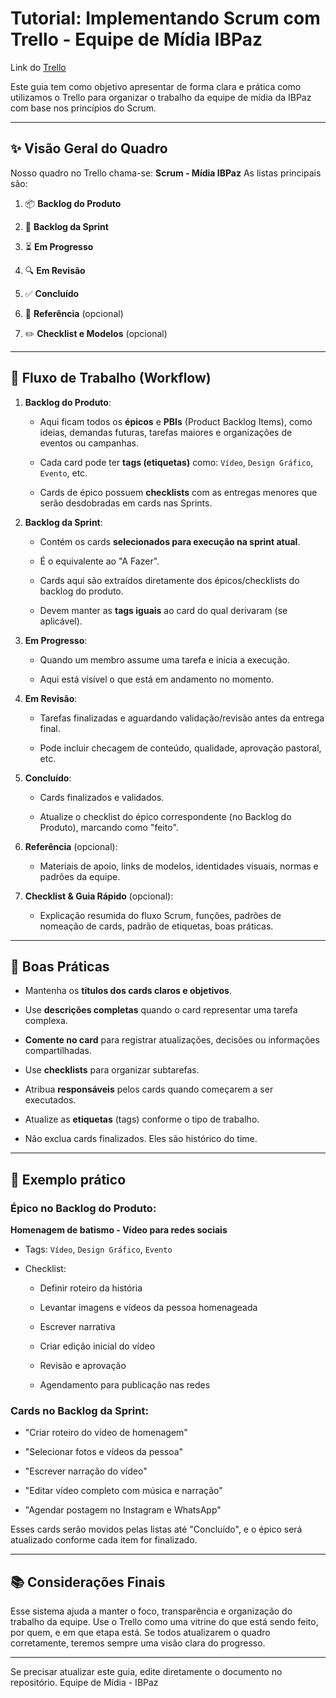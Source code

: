 Tutorial: Implementando Scrum com Trello - Equipe de Mídia IBPaz
================================================================

Link do [Trello](https://trello.com/b/SD65aYt2/scrum-midia-ibpaz)

Este guia tem como objetivo apresentar de forma clara e prática como utilizamos o Trello para organizar o trabalho da equipe de mídia da IBPaz com base nos princípios do Scrum.

* * *

✨ Visão Geral do Quadro
-----------------------

Nosso quadro no Trello chama-se:
**Scrum - Mídia IBPaz**
As listas principais são:
1.  📦 **Backlog do Produto**
    
2.  📌 **Backlog da Sprint**
    
3.  ⏳ **Em Progresso**
    
4.  🔍 **Em Revisão**
    
5.  ✅ **Concluído**
    
6.  🔹 **Referência** (opcional)
    
7.  ✏️ **Checklist e Modelos** (opcional)
    

* * *

🔄 Fluxo de Trabalho (Workflow)
-------------------------------

1.  **Backlog do Produto**:
    *   Aqui ficam todos os **épicos** e **PBIs** (Product Backlog Items), como ideias, demandas futuras, tarefas maiores e organizações de eventos ou campanhas.
        
    *   Cada card pode ter **tags (etiquetas)** como: `Vídeo`, `Design Gráfico`, `Evento`, etc.
        
    *   Cards de épico possuem **checklists** com as entregas menores que serão desdobradas em cards nas Sprints.
        
2.  **Backlog da Sprint**:
    *   Contém os cards **selecionados para execução na sprint atual**.
        
    *   É o equivalente ao "A Fazer".
        
    *   Cards aqui são extraídos diretamente dos épicos/checklists do backlog do produto.
        
    *   Devem manter as **tags iguais** ao card do qual derivaram (se aplicável).
        
3.  **Em Progresso**:
    *   Quando um membro assume uma tarefa e inicia a execução.
        
    *   Aqui está visível o que está em andamento no momento.
        
4.  **Em Revisão**:
    *   Tarefas finalizadas e aguardando validação/revisão antes da entrega final.
        
    *   Pode incluir checagem de conteúdo, qualidade, aprovação pastoral, etc.
        
5.  **Concluído**:
    *   Cards finalizados e validados.
        
    *   Atualize o checklist do épico correspondente (no Backlog do Produto), marcando como "feito".
        
6.  **Referência** (opcional):
    *   Materiais de apoio, links de modelos, identidades visuais, normas e padrões da equipe.
        
7.  **Checklist & Guia Rápido** (opcional):
    *   Explicação resumida do fluxo Scrum, funções, padrões de nomeação de cards, padrão de etiquetas, boas práticas.
        

* * *

🔹 Boas Práticas
----------------

*   Mantenha os **títulos dos cards claros e objetivos**.
    
*   Use **descrições completas** quando o card representar uma tarefa complexa.
    
*   **Comente no card** para registrar atualizações, decisões ou informações compartilhadas.
    
*   Use **checklists** para organizar subtarefas.
    
*   Atribua **responsáveis** pelos cards quando começarem a ser executados.
    
*   Atualize as **etiquetas** (tags) conforme o tipo de trabalho.
    
*   Não exclua cards finalizados. Eles são histórico do time.
    

* * *

🎉 Exemplo prático
------------------

### Épico no Backlog do Produto:

**Homenagem de batismo - Vídeo para redes sociais**
*   Tags: `Vídeo`, `Design Gráfico`, `Evento`
    
*   Checklist:
    *   Definir roteiro da história
        
    *   Levantar imagens e vídeos da pessoa homenageada
        
    *   Escrever narrativa
        
    *   Criar edição inicial do vídeo
        
    *   Revisão e aprovação
        
    *   Agendamento para publicação nas redes
        

### Cards no Backlog da Sprint:

*   "Criar roteiro do vídeo de homenagem"
    
*   "Selecionar fotos e vídeos da pessoa"
    
*   "Escrever narração do vídeo"
    
*   "Editar vídeo completo com música e narração"
    
*   "Agendar postagem no Instagram e WhatsApp"
    
Esses cards serão movidos pelas listas até "Concluído", e o épico será atualizado conforme cada item for finalizado.

* * *

📚 Considerações Finais
-----------------------

Esse sistema ajuda a manter o foco, transparência e organização do trabalho da equipe. Use o Trello como uma vitrine do que está sendo feito, por quem, e em que etapa está.
Se todos atualizarem o quadro corretamente, teremos sempre uma visão clara do progresso.

* * *

Se precisar atualizar este guia, edite diretamente o documento no repositório.
Equipe de Mídia - IBPaz
